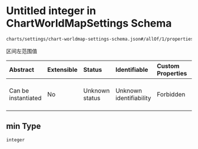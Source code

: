 # Untitled integer in ChartWorldMapSettings Schema

```txt
charts/settings/chart-worldmap-settings-schema.json#/allOf/1/properties/levelArr/items/properties/min
```

区间左范围值

| Abstract            | Extensible | Status         | Identifiable            | Custom Properties | Additional Properties | Access Restrictions | Defined In                                                                                                                 |
| :------------------ | :--------- | :------------- | :---------------------- | :---------------- | :-------------------- | :------------------ | :------------------------------------------------------------------------------------------------------------------------- |
| Can be instantiated | No         | Unknown status | Unknown identifiability | Forbidden         | Allowed               | none                | [chart-worldmap-settings-schema.json\*](../out/charts/settings/chart-worldmap-settings-schema.json "open original schema") |

## min Type

`integer`
